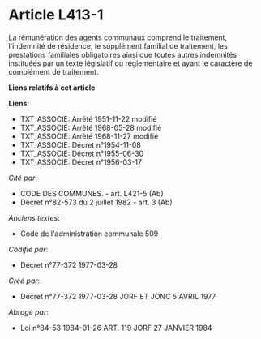 # Article L413-1

La rémunération des agents communaux    comprend le traitement, l'indemnité de résidence, le supplément familial de
traitement, les prestations familiales obligatoires ainsi que toutes autres indemnités instituées par un texte législatif ou
réglementaire et ayant le caractère de complément de traitement.

**Liens relatifs à cet article**

**Liens**:

  - TXT_ASSOCIE: Arrêté 1951-11-22 modifié
  - TXT_ASSOCIE: Arrêté 1968-05-28 modifié
  - TXT_ASSOCIE: Arrêté 1968-11-27 modifié
  - TXT_ASSOCIE: Décret n°1954-11-08
  - TXT_ASSOCIE: Décret n°1955-06-30
  - TXT_ASSOCIE: Décret n°1956-03-17

_Cité par_:

  - CODE DES COMMUNES. - art. L421-5 (Ab)
  - Décret n°82-573 du 2 juillet 1982 - art. 3 (Ab)

_Anciens textes_:

  - Code de l'administration communale 509

_Codifié par_:

  - Décret n°77-372 1977-03-28

_Créé par_:

  - Décret n°77-372 1977-03-28 JORF ET JONC 5 AVRIL 1977

_Abrogé par_:

  - Loi n°84-53 1984-01-26 ART. 119 JORF 27 JANVIER 1984
